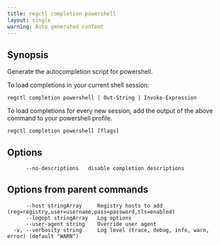 ```yaml
---
title: regctl completion powershell
layout: single
warning: Auto generated content
---
```


## Synopsis

Generate the autocompletion script for powershell.

To load completions in your current shell session:

	regctl completion powershell | Out-String | Invoke-Expression

To load completions for every new session, add the output of the above command
to your powershell profile.

```shell
regctl completion powershell [flags]
```

## Options

```text
      --no-descriptions   disable completion descriptions
```

## Options from parent commands

```text
      --host stringArray     Registry hosts to add (reg=registry,user=username,pass=password,tls=enabled)
      --logopt stringArray   Log options
      --user-agent string    Override user agent
  -v, --verbosity string     Log level (trace, debug, info, warn, error) (default "WARN")
```
